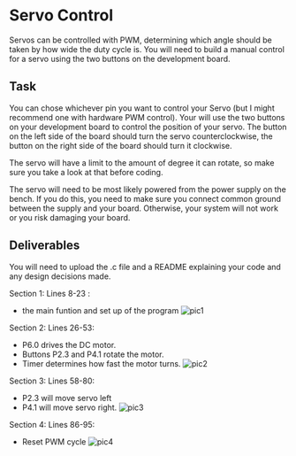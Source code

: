 # Servo Control
Servos can be controlled with PWM, determining which angle should be taken by how wide the duty cycle is. You will need to build a manual control for a servo using the two buttons on the development board.

## Task
You can chose whichever pin you want to control your Servo (but I might recommend one with hardware PWM control). Your will use the two buttons on your development board to control the position of your servo. The button on the left side of the board should turn the servo counterclockwise, the button on the right side of the board should turn it clockwise.

The servo will have a limit to the amount of degree it can rotate, so make sure you take a look at that before coding.

The servo will need to be most likely powered from the power supply on the bench. If you do this, you need to make sure you connect common ground between the supply and your board. Otherwise, your system will not work or you risk damaging your board.

## Deliverables
You will need to upload the .c file and a README explaining your code and any design decisions made.

Section 1:
Lines 8-23 :
- the main funtion and set up of the program
![pic1](https://user-images.githubusercontent.com/122996591/236654872-93601645-760b-4420-8cd0-7896549d8fc1.png)

Section 2:
Lines 26-53:
- P6.0 drives the DC motor. 
- Buttons P2.3 and P4.1 rotate the motor.
- Timer determines how fast the motor turns.
![pic2](https://user-images.githubusercontent.com/122996591/236654870-4a513c41-7f2b-40b0-9177-16879a08c1b5.png)

Section 3:
Lines 58-80:
- P2.3 will move servo left
- P4.1 will move servo right. 
![pic3](https://user-images.githubusercontent.com/122996591/236654866-d29fda7f-279d-4a3b-a7df-e4fa488a6e07.png)

Section 4:
Lines 86-95:
- Reset PWM cycle
![pic4](https://user-images.githubusercontent.com/122996591/236654861-432cea2e-2c12-4e98-97e1-6ac81cbee115.png)

